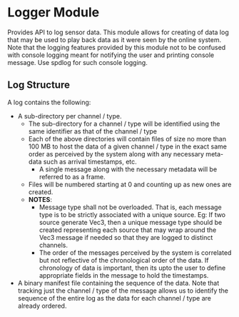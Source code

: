 # Logger Module
Provides API to log sensor data. This module allows for creating of data log that may be used
to play back data as it were seen by the online system. Note that the logging features provided 
by this module not to be confused with console logging meant for notifying the user and printing
console message. Use spdlog for such console logging.

## Log Structure
A log contains the following:
* A sub-directory per channel / type.
  * The sub-directory for a channel / type will be identified using the same identifier as
    that of the channel / type
  * Each of the above directories will contain files of size no more than 100 MB to host 
    the data of a given channel / type in the exact same order as perceived by the system
    along with any necessary meta-data such as arrival timestamps, etc.
    * A single message along with the necessary metadata will be referred to as a frame.
  * Files will be numbered starting at 0 and counting up as new ones are created.
  * **NOTES**:
    * Message type shall not be overloaded. That is, each message type is to be strictly 
      associated with a unique source. Eg: If two source generate Vec3, then a unique
      message type should be created representing each source that may wrap around the
      Vec3 message if needed so that they are logged to distinct channels.
    * The order of the messages perceived by the system is correlated but not 
      reflective of the chronological order of the data. If chronology of data is important, 
      then its upto the user to define appropriate fields in the message to hold the timestamps.
* A binary manifest file containing the sequence of the data. Note that tracking just the
  channel / type of the message allows us to identify the sequence of the entire log as
  the data for each channel / type are already ordered.
